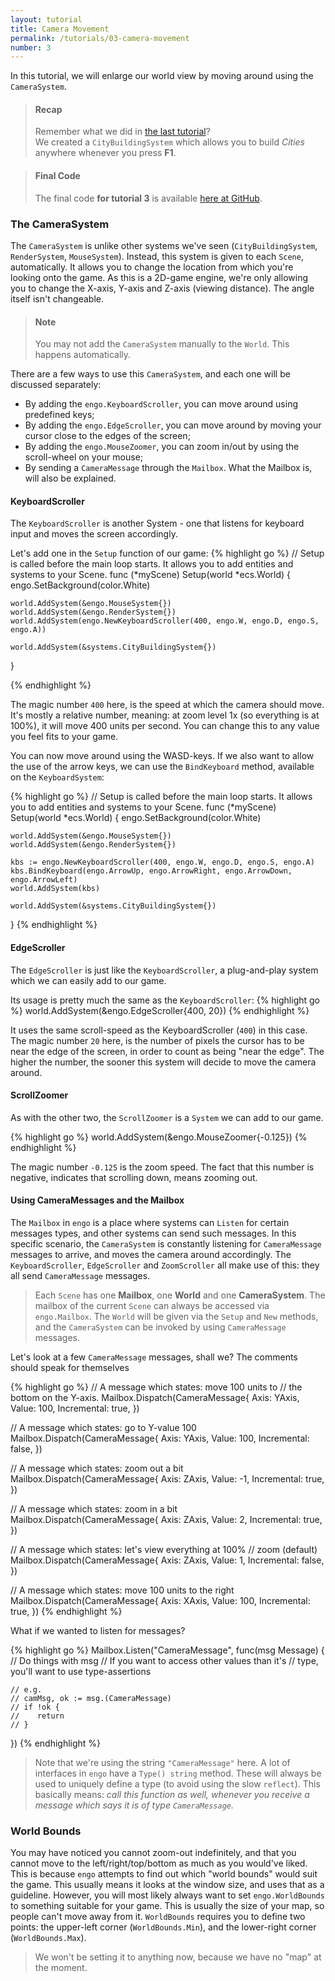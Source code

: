 ```yaml
---
layout: tutorial
title: Camera Movement
permalink: /tutorials/03-camera-movement
number: 3
---
```


In this tutorial, we will enlarge our world view by moving around using the `CameraSystem`. 

> #### Recap
> Remember what we did in [the last tutorial](/tutorials/02-first-system)? <br>
> We created a `CityBuildingSystem` which allows you to build *Cities* anywhere whenever you press **F1**. 

> #### Final Code
> The final code **for tutorial 3** is available 
> [here at GitHub](https://github.com/EngoEngine/TrafficManager/tree/03-camera-movement). 

### The CameraSystem
The `CameraSystem` is unlike other systems we've seen (`CityBuildingSystem`, `RenderSystem`, `MouseSystem`). Instead,
this system is given to each `Scene`, automatically. It allows you to 
change the location from which you're looking onto the game. As this is a 2D-game engine, we're only allowing you to 
change the X-axis, Y-axis and Z-axis (viewing distance). The angle itself isn't changeable. 

> #### Note
> You may not add the `CameraSystem` manually to the `World`. This happens automatically. 

There are a few ways to use this `CameraSystem`, and each one will be discussed separately:
* By adding the `engo.KeyboardScroller`, you can move around using predefined keys;
* By adding the `engo.EdgeScroller`, you can move around by moving your cursor close to the edges of the screen;
* By adding the `engo.MouseZoomer`, you can zoom in/out by using the scroll-wheel on your mouse;
* By sending a `CameraMessage` through the `Mailbox`. What the Mailbox is, will also be explained. 

#### KeyboardScroller
The `KeyboardScroller` is another System - one that listens for keyboard input and moves the screen accordingly. 

Let's add one in the `Setup` function of our game:
{% highlight go %}
// Setup is called before the main loop starts. It allows you to add entities and systems to your Scene.
func (*myScene) Setup(world *ecs.World) {
	engo.SetBackground(color.White)

	world.AddSystem(&engo.MouseSystem{})
	world.AddSystem(&engo.RenderSystem{})
	world.AddSystem(engo.NewKeyboardScroller(400, engo.W, engo.D, engo.S, engo.A))

	world.AddSystem(&systems.CityBuildingSystem{})
}

{% endhighlight %}

The magic number `400` here, is the speed at which the camera should move. It's mostly a relative number, meaning:
at zoom level 1x (so everything is at 100%), it will move 400 units per second. You can change this to any value 
you feel fits to your game. 

You can now move around using the WASD-keys. If we also want to allow the use of the arrow keys, we can use the
`BindKeyboard` method, available on the `KeyboardSystem`:

{% highlight go %}
// Setup is called before the main loop starts. It allows you to add entities and systems to your Scene.
func (*myScene) Setup(world *ecs.World) {
	engo.SetBackground(color.White)

	world.AddSystem(&engo.MouseSystem{})
	world.AddSystem(&engo.RenderSystem{})
	
	kbs := engo.NewKeyboardScroller(400, engo.W, engo.D, engo.S, engo.A)
	kbs.BindKeyboard(engo.ArrowUp, engo.ArrowRight, engo.ArrowDown, engo.ArrowLeft)
	world.AddSystem(kbs)

	world.AddSystem(&systems.CityBuildingSystem{})
}
{% endhighlight %}


#### EdgeScroller
The `EdgeScroller` is just like the `KeyboardScroller`, a plug-and-play system which we can easily add to our game. 

Its usage is pretty much the same as the `KeyboardScroller`:
{% highlight go %}
world.AddSystem(&engo.EdgeScroller{400, 20})
{% endhighlight %}

It uses the same scroll-speed as the KeyboardScroller (`400`) in this case. The magic number `20` here, is the number
of pixels the cursor has to be near the edge of the screen, in order to count as being "near the edge". The higher the 
number, the sooner this system will decide to move the camera around. 

#### ScrollZoomer
As with the other two, the `ScrollZoomer` is a `System` we can add to our game. 

{% highlight go %}
world.AddSystem(&engo.MouseZoomer{-0.125})
{% endhighlight %}

The magic number `-0.125` is the zoom speed. The fact that this number is negative, indicates that scrolling down, 
means zooming out.  

#### Using CameraMessages and the Mailbox
The `Mailbox` in `engo` is a place where systems can `Listen` for certain messages types, and other systems can send
such messages. In this specific scenario, the `CameraSystem` is constantly listening for `CameraMessage` messages to
arrive, and moves the camera around accordingly. The `KeyboardScroller`, `EdgeScroller` and `ZoomScroller` all make
use of this: they all send `CameraMessage` messages. 

> Each `Scene` has one **Mailbox**, one **World** and one **CameraSystem**. The mailbox of the current `Scene` can
> always be accessed via `engo.Mailbox`. The `World` will be given via the `Setup` and `New` methods, and the 
> `CameraSystem` can be invoked by using `CameraMessage` messages. 

Let's look at a few `CameraMessage` messages, shall we? The comments should speak for themselves

{% highlight go %}
// A message which states: move 100 units to 
// the bottom on the Y-axis. 
Mailbox.Dispatch(CameraMessage{
    Axis:        YAxis, 
    Value:       100, 
    Incremental: true,
})

// A message which states: go to Y-value 100
Mailbox.Dispatch(CameraMessage{
    Axis:        YAxis, 
    Value:       100, 
    Incremental: false,
})

// A message which states: zoom out a bit
Mailbox.Dispatch(CameraMessage{
    Axis:        ZAxis, 
    Value:       -1, 
    Incremental: true,
})

// A message which states: zoom in a bit
Mailbox.Dispatch(CameraMessage{
    Axis:        ZAxis, 
    Value:       2, 
    Incremental: true,
})

// A message which states: let's view everything at 100% 
// zoom (default)
Mailbox.Dispatch(CameraMessage{
    Axis:        ZAxis, 
    Value:       1, 
    Incremental: false,
})

// A message which states: move 100 units to the right
Mailbox.Dispatch(CameraMessage{
    Axis:        XAxis, 
    Value:       100, 
    Incremental: true,
})
{% endhighlight %}

What if we wanted to listen for messages?

{% highlight go %}
Mailbox.Listen("CameraMessage", func(msg Message) {
    // Do things with msg
    // If you want to access other values than it's
    // type, you'll want to use type-assertions
    
    // e.g.
    // camMsg, ok := msg.(CameraMessage)
    // if !ok {
    //    return
    // }
})
{% endhighlight %}

> Note that we're using the string `"CameraMessage"` here. A lot of interfaces in `engo` have a `Type() string` method. 
> These will always be used to uniquely define a type (to avoid using the slow `reflect`). This basically means: *call
> this function as well, whenever you receive a message which says it is of type `CameraMessage`.* 

### World Bounds
You may have noticed you cannot zoom-out indefinitely, and that you cannot move to the left/right/top/bottom as much
as you would've liked. This is because `engo` attempts to find out which "world bounds" would suit the game. This 
usually means it looks at the window size, and uses that as a guideline. However, you will most likely always want to
set `engo.WorldBounds` to something suitable for your game. This is usually the size of your map, so people can't 
move away from it. `WorldBounds` requires you to define two points: the upper-left corner (`WorldBounds.Min`), and
the lower-right corner (`WorldBounds.Max`). 

> We won't be setting it to anything now, because we have no "map" at the moment. 

